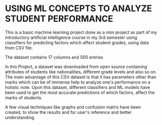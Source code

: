 # USING ML CONCEPTS TO ANALYZE STUDENT PERFORMANCE
This is a basic machine learning project done as a mini project as part of my introductory artificial intelligence course in my 3rd semester using classifiers for predicting factors which affect student grades, using data from CSV file.

The dataset contains 17 columns and 500 entries

In this Project, a dataset was downloaded from open source containing attributes of students like  nationalities, different grade levels and also so on. The main advantage of this CSV dataset is that it has parameters other than marks which can be of immense help to analyze one's performance on a holistic note.
Upon this dataset, different classifiers and ML models have been used to get the most accurate predictions of which factors,
affect the marks of students.

A few visual techniques like graphs and confusion matrix have been created, to show the results and for user's reference and better understanding.
